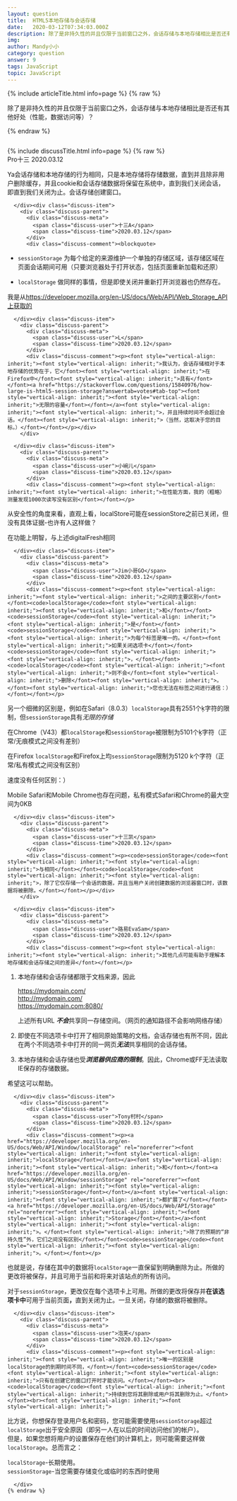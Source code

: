 ```yaml
---
layout: question
title:  HTML5本地存储与会话存储
date:   2020-03-12T07:34:03.000Z
description: 除了是非持久性的并且仅限于当前窗口之外，会话存储与本地存储相比是否还有其他好处（性能，数据访问等）？...
img: 
author: Mandy小小
category: question
answer: 9
tags: JavaScript
topic: JavaScript
---
```

<div class="article-root">
  <div class="article">
    {% include articleTitle.html info=page %}
    {% raw %}
    <div class="article-content"><p><font style="vertical-align: inherit;"><font style="vertical-align: inherit;">除了是非持久性的并且仅限于当前窗口之外，会话存储与本地存储相比是否还有其他好处（性能，数据访问等）？</font></font></p></div>
    {% endraw %}
  </div>
  <p style="height: 0;width:0;overflow: hidden;"> 第1068篇《HTML5本地存储与会话存储》来自Winter(https://github.com/aiyld/aiyld.github.io)的站点</p>
  <div class="discuss-wrapper">
    {% include discussTitle.html info=page %}
    {% raw %}
    <div class="discuss-item">
        <div class="discuss-parent">
          <div class="discuss-meta">
            <span class="discuss-user">Pro十三</span>
            <span class="discuss-time">2020.03.12</span>
          </div>
          <div class="discuss-comment"><p><font style="vertical-align: inherit;"><font style="vertical-align: inherit;">Ya会话存储和本地存储的行为相同，只是本地存储将存储数据，直到并且除非用户删除缓存，并且cookie和会话存储数据将保留在系统中，直到我们关闭会话，即直到我们关闭为止。会话存储创建窗口。</font></font></p></div>
        </div>
        
      </div><div class="discuss-item">
        <div class="discuss-parent">
          <div class="discuss-meta">
            <span class="discuss-user">十三A</span>
            <span class="discuss-time">2020.03.12</span>
          </div>
          <div class="discuss-comment"><blockquote>
  <ul>
  <li><p><code>sessionStorage</code><font style="vertical-align: inherit;"><font style="vertical-align: inherit;"> 为每个给定的来源维护一个单独的存储区域，该存储区域在页面会话期间可用（只要浏览器处于打开状态，包括页面重新加载和还原）</font></font></p></li>
  <li><p><code>localStorage</code><font style="vertical-align: inherit;"><font style="vertical-align: inherit;"> 做同样的事情，但是即使关闭并重新打开浏览器也仍然存在。</font></font></p></li>
  </ul>
</blockquote>

<p><font style="vertical-align: inherit;"><font style="vertical-align: inherit;">我是从</font></font><a href="https://developer.mozilla.org/en-US/docs/Web/API/Web_Storage_API" rel="nofollow noreferrer"><font style="vertical-align: inherit;"><font style="vertical-align: inherit;">https://developer.mozilla.org/en-US/docs/Web/API/Web_Storage_API上获取的</font></font></a> </p></div>
        </div>
        
      </div><div class="discuss-item">
        <div class="discuss-parent">
          <div class="discuss-meta">
            <span class="discuss-user">L</span>
            <span class="discuss-time">2020.03.12</span>
          </div>
          <div class="discuss-comment"><p><font style="vertical-align: inherit;"><font style="vertical-align: inherit;">我认为，会话存储相对于本地存储的优势在于，它</font><font style="vertical-align: inherit;">在Firefox中</font><font style="vertical-align: inherit;">具有</font></font><a href="https://stackoverflow.com/questions/15840976/how-large-is-html5-session-storage?answertab=votes#tab-top"><font style="vertical-align: inherit;"><font style="vertical-align: inherit;">无限的容量</font></font></a><font style="vertical-align: inherit;"><font style="vertical-align: inherit;">，并且持续时间不会超过会话。</font><font style="vertical-align: inherit;">（当然，这取决于您的目标。）</font></font></p></div>
        </div>
        
      </div><div class="discuss-item">
        <div class="discuss-parent">
          <div class="discuss-meta">
            <span class="discuss-user">小碗儿</span>
            <span class="discuss-time">2020.03.12</span>
          </div>
          <div class="discuss-comment"><p><font style="vertical-align: inherit;"><font style="vertical-align: inherit;">在性能方面，我的（粗略）测量发现1000次读写没有区别</font></font></p>

<p><font style="vertical-align: inherit;"><font style="vertical-align: inherit;">从安全性的角度来看，直观上看，localStore可能在sessionStore之前已关闭，但没有具体证据-也许有人这样做？</font></font></p>

<p><font style="vertical-align: inherit;"><font style="vertical-align: inherit;">在功能上明智，与上述digitalFresh相同</font></font></p></div>
        </div>
        
      </div><div class="discuss-item">
        <div class="discuss-parent">
          <div class="discuss-meta">
            <span class="discuss-user">Jim小哥GO</span>
            <span class="discuss-time">2020.03.12</span>
          </div>
          <div class="discuss-comment"><p><font style="vertical-align: inherit;"><font style="vertical-align: inherit;">之间的主要区别</font></font><code>localStorage</code><font style="vertical-align: inherit;"><font style="vertical-align: inherit;">和</font></font><code>sessionStorage</code><font style="vertical-align: inherit;"><font style="vertical-align: inherit;">是</font></font><code>sessionStorage</code><font style="vertical-align: inherit;"><font style="vertical-align: inherit;">为每个标签是唯一的。</font><font style="vertical-align: inherit;">如果关闭选项卡</font></font><code>sessionStorage</code><font style="vertical-align: inherit;"><font style="vertical-align: inherit;">，</font></font><code>localStorage</code><font style="vertical-align: inherit;"><font style="vertical-align: inherit;">则不会</font><font style="vertical-align: inherit;">删除</font><font style="vertical-align: inherit;">。</font><font style="vertical-align: inherit;">您也无法在标签之间进行通信：）</font></font></p>

<p><font style="vertical-align: inherit;"><font style="vertical-align: inherit;">另一个细微的区别是，例如在Safari（8.0.3）</font></font><code>localStorage</code><font style="vertical-align: inherit;"><font style="vertical-align: inherit;">具有2551个ķ字符的限制，但</font></font><code>sessionStorage</code><font style="vertical-align: inherit;"><font style="vertical-align: inherit;">具有</font></font><em><font style="vertical-align: inherit;"><font style="vertical-align: inherit;">无限的存储</font></font></em></p>

<p><font style="vertical-align: inherit;"><font style="vertical-align: inherit;">在Chrome（V43）都</font></font><code>localStorage</code><font style="vertical-align: inherit;"><font style="vertical-align: inherit;">和</font></font><code>sessionStorage</code><font style="vertical-align: inherit;"><font style="vertical-align: inherit;">被限制为5101个ķ字符（正常/无痕模式之间没有差别）</font></font></p>

<p><font style="vertical-align: inherit;"><font style="vertical-align: inherit;">在Firefox </font></font><code>localStorage</code><font style="vertical-align: inherit;"><font style="vertical-align: inherit;">和</font><font style="vertical-align: inherit;">Firefox上均</font></font><code>sessionStorage</code><font style="vertical-align: inherit;"><font style="vertical-align: inherit;">限制为5120 k个字符（正常/私有模式之间没有区别）</font></font></p>

<p><font style="vertical-align: inherit;"><font style="vertical-align: inherit;">速度没有任何区别：）</font></font></p>

<p><font style="vertical-align: inherit;"><font style="vertical-align: inherit;">Mobile Safari和Mobile Chrome也存在问题，私有模式Safari和Chrome的最大空间为0KB</font></font></p></div>
        </div>
        
      </div><div class="discuss-item">
        <div class="discuss-parent">
          <div class="discuss-meta">
            <span class="discuss-user">十三凯</span>
            <span class="discuss-time">2020.03.12</span>
          </div>
          <div class="discuss-comment"><p><code>sessionStorage</code><font style="vertical-align: inherit;"><font style="vertical-align: inherit;">与相同</font></font><code>localStorage</code><font style="vertical-align: inherit;"><font style="vertical-align: inherit;">，除了它仅存储一个会话的数据，并且当用户关闭创建数据的浏览器窗口时，该数据将被删除。</font></font></p></div>
        </div>
        
      </div><div class="discuss-item">
        <div class="discuss-parent">
          <div class="discuss-meta">
            <span class="discuss-user">路易EvaSam</span>
            <span class="discuss-time">2020.03.12</span>
          </div>
          <div class="discuss-comment"><p><font style="vertical-align: inherit;"><font style="vertical-align: inherit;">其他几点可能有助于理解本地存储和会话存储之间的差异</font></font></p>

<ol>
<li><p><font style="vertical-align: inherit;"><font style="vertical-align: inherit;">本地存储和会话存储都限于文档来源，因此</font></font></p>

<p><a href="https://mydomain.com/"><font style="vertical-align: inherit;"><font style="vertical-align: inherit;">https://mydomain.com/ </font></font></a> <br>
<a href="http://mydomain.com/"><font style="vertical-align: inherit;"><font style="vertical-align: inherit;">http://mydomain.com/ </font></font></a> <br>
<a href="https://mydomain.com:8080/"><font style="vertical-align: inherit;"><font style="vertical-align: inherit;">https://mydomain.com:8080/</font></font></a></p>

<p><font style="vertical-align: inherit;"><font style="vertical-align: inherit;">上述所有URL </font></font><strong><em><font style="vertical-align: inherit;"><font style="vertical-align: inherit;">不会</font></font></em></strong><font style="vertical-align: inherit;"><font style="vertical-align: inherit;">共享同一存储空间。</font><font style="vertical-align: inherit;">（网页的通知路径不会影响网络存储）</font></font></p></li>
<li><p><font style="vertical-align: inherit;"><font style="vertical-align: inherit;">即使在不同选项卡中打开了相同原始策略的文档，会话存储也有所不同，因此在两个不同选项卡中打开的同一网页</font></font><strong><em><font style="vertical-align: inherit;"><font style="vertical-align: inherit;">无法</font></font></em></strong><font style="vertical-align: inherit;"><font style="vertical-align: inherit;">共享相同的会话存储。</font></font></p></li>
<li><p><font style="vertical-align: inherit;"><font style="vertical-align: inherit;">本地存储和会话存储也受</font></font><strong><em><font style="vertical-align: inherit;"><font style="vertical-align: inherit;">浏览器供应商的限制</font></font></em></strong><font style="vertical-align: inherit;"><font style="vertical-align: inherit;">。</font><font style="vertical-align: inherit;">因此，Chrome或FF无法读取IE保存的存储数据。</font></font></p></li>
</ol>

<p><font style="vertical-align: inherit;"><font style="vertical-align: inherit;">希望这可以帮助。</font></font></p></div>
        </div>
        
      </div><div class="discuss-item">
        <div class="discuss-parent">
          <div class="discuss-meta">
            <span class="discuss-user">Tony村村</span>
            <span class="discuss-time">2020.03.12</span>
          </div>
          <div class="discuss-comment"><p><a href="https://developer.mozilla.org/en-US/docs/Web/API/Window/localStorage" rel="noreferrer"><font style="vertical-align: inherit;"><font style="vertical-align: inherit;">localStorage</font></font></a><font style="vertical-align: inherit;"><font style="vertical-align: inherit;">和</font></font><a href="https://developer.mozilla.org/en-US/docs/Web/API/Window/sessionStorage" rel="noreferrer"><font style="vertical-align: inherit;"><font style="vertical-align: inherit;">sessionStorage</font></font></a><font style="vertical-align: inherit;"><font style="vertical-align: inherit;">都扩展了</font></font><a href="https://developer.mozilla.org/en-US/docs/Web/API/Storage" rel="noreferrer"><font style="vertical-align: inherit;"><font style="vertical-align: inherit;">Storage</font></font></a><font style="vertical-align: inherit;"><font style="vertical-align: inherit;">。</font><font style="vertical-align: inherit;">除了的预期的“非持久性”外，它们之间没有区别</font></font><code>sessionStorage</code><font style="vertical-align: inherit;"><font style="vertical-align: inherit;">。</font></font></p>

<p><font style="vertical-align: inherit;"><font style="vertical-align: inherit;">也就是说，存储在其中的数据将</font></font><code>localStorage</code><font style="vertical-align: inherit;"><font style="vertical-align: inherit;">一直保留到明确删除为止。</font><font style="vertical-align: inherit;">所做的更改将被保存，并且可用于当前和将来对该站点的所有访问。</font></font></p>

<p><font style="vertical-align: inherit;"><font style="vertical-align: inherit;">对于</font></font><code>sessionStorage</code><font style="vertical-align: inherit;"><font style="vertical-align: inherit;">，更改仅在每个选项卡上可用。</font><font style="vertical-align: inherit;">所做的更改将保存并</font></font><strong><font style="vertical-align: inherit;"><font style="vertical-align: inherit;">在该选项卡中</font></font></strong><font style="vertical-align: inherit;"><font style="vertical-align: inherit;">可用于当前页面</font><strong><font style="vertical-align: inherit;">，</font></strong><font style="vertical-align: inherit;">直到关闭为止。</font><font style="vertical-align: inherit;">一旦关闭，存储的数据将被删除。</font></font></p></div>
        </div>
        
      </div><div class="discuss-item">
        <div class="discuss-parent">
          <div class="discuss-meta">
            <span class="discuss-user">泡芙</span>
            <span class="discuss-time">2020.03.12</span>
          </div>
          <div class="discuss-comment"><p><font style="vertical-align: inherit;"><font style="vertical-align: inherit;">唯一的区别是localStorage的到期时间不同，</font></font><code>sessionStorage</code><font style="vertical-align: inherit;"><font style="vertical-align: inherit;">只有在创建它的窗口打开时才能访问。</font></font><br><code>localStorage</code><font style="vertical-align: inherit;"><font style="vertical-align: inherit;">持续到您将其删除或用户将其删除为止。</font></font><br><font style="vertical-align: inherit;"><font style="vertical-align: inherit;">
比方说，你想保存登录用户名和密码，您可能需要使用</font></font><code>sessionStorage</code><font style="vertical-align: inherit;"><font style="vertical-align: inherit;">超过</font></font><code>localStorage</code><font style="vertical-align: inherit;"><font style="vertical-align: inherit;">出于安全原因（即另一人在以后的时间访问他们的帐户）。</font></font><br><font style="vertical-align: inherit;"><font style="vertical-align: inherit;">但是，如果您想将用户的设置保存在他们的计算机上，则可能需要这样做</font></font><code>localStorage</code><font style="vertical-align: inherit;"><font style="vertical-align: inherit;">。</font><font style="vertical-align: inherit;">总而言之：</font></font><br></p>

<p><code>localStorage</code><font style="vertical-align: inherit;"><font style="vertical-align: inherit;">-长期使用。</font></font><br>
<code>sessionStorage</code><font style="vertical-align: inherit;"><font style="vertical-align: inherit;">-当您需要存储变化或临时的东西时使用</font></font></p></div>
        </div>
        
      </div>
    {% endraw %}
  </div>
<div>
